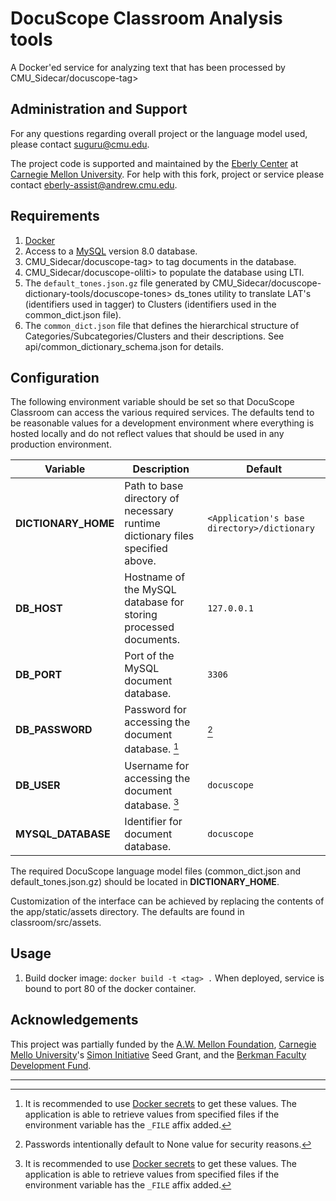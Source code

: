 # DocuScope Classroom Analysis tools

A Docker'ed service for analyzing text that has been processed by
CMU_Sidecar/docuscope-tag>

## Administration and Support

For any questions regarding overall project or the language model used, please contact <suguru@cmu.edu>.

The project code is supported and maintained by the [Eberly Center](https://www.cmu.edu/teaching/) at [Carnegie Mellon University](www.cmu.edu). For help with this fork, project or service please contact <eberly-assist@andrew.cmu.edu>.

## Requirements

1. [Docker](https://www.docker.com/)
1. Access to a [MySQL](https://www.mysql.com/) version 8.0 database.
1. CMU_Sidecar/docuscope-tag> to tag documents in the database.
1. CMU_Sidecar/docuscope-olilti> to populate the database using LTI.
1. The `default_tones.json.gz` file generated by
   CMU_Sidecar/docuscope-dictionary-tools/docuscope-tones> ds_tones utility
   to translate LAT's (identifiers used in tagger)
   to Clusters (identifiers used in the common_dict.json file).
1. The `common_dict.json` file that defines the hierarchical structure of
   Categories/Subcategories/Clusters and their descriptions.
   See api/common_dictionary_schema.json for details.

## Configuration
The following environment variable should be set so that DocuScope Classroom
can access the various required services.  The defaults tend to be reasonable values for a development environment where everything is hosted locally and do not reflect values that should be used in any production environment.

| Variable | Description | Default |
| ---      | ---         | ---     |
| **DICTIONARY_HOME** | Path to base directory of necessary runtime dictionary files specified above. | `<Application's base directory>/dictionary` |
| **DB_HOST** | Hostname of the MySQL database for storing processed documents. | `127.0.0.1` |
| **DB_PORT** | Port of the MySQL document database. | `3306` |
| **DB_PASSWORD** | Password for accessing the document database. [^docker_secrets] | [^blank] |
| **DB_USER** | Username for accessing the document database. [^docker_secrets] | `docuscope` |
| **MYSQL_DATABASE** | Identifier for document database. | `docuscope` |

The required DocuScope language model files (common_dict.json and default_tones.json.gz) should be located in **DICTIONARY_HOME**.

Customization of the interface can be achieved by replacing the contents of the app/static/assets directory.  The defaults are found in classroom/src/assets.

[^docker_secrets]: It is recommended to use [Docker secrets](https://docs.docker.com/engine/swarm/secrets/) to get these values.  The application is able to retrieve values from specified files if the environment variable has the `_FILE` affix added.

[^blank]: Passwords intentionally default to None value for security reasons.


## Usage

1. Build docker image: `docker build -t <tag> .`
When deployed, service is bound to port 80 of the docker container.

## Acknowledgements

This project was partially funded by the [A.W. Mellon Foundation](https://mellon.org/), [Carnegie Mello University](https://www.cmu.edu/)'s [Simon Initiative](https://www.cmu.edu/simon/) Seed Grant, and the [Berkman Faculty Development Fund](https://www.cmu.edu/proseed/proseed-seed-grants/berkman-faculty-development-fund.html).

---

